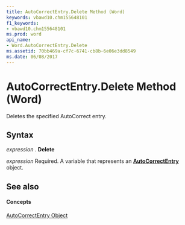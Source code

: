 ```yaml
---
title: AutoCorrectEntry.Delete Method (Word)
keywords: vbawd10.chm155648101
f1_keywords:
- vbawd10.chm155648101
ms.prod: word
api_name:
- Word.AutoCorrectEntry.Delete
ms.assetid: 70bb469a-cf7c-6741-cb8b-6e06e3dd8549
ms.date: 06/08/2017
---
```



# AutoCorrectEntry.Delete Method (Word)

Deletes the specified AutoCorrect entry.


## Syntax

 _expression_ . **Delete**

 _expression_ Required. A variable that represents an **[AutoCorrectEntry](Word.AutoCorrectEntry.md)** object.


## See also


#### Concepts


[AutoCorrectEntry Object](Word.AutoCorrectEntry.md)

